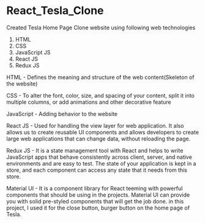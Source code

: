 # React_Tesla_Clone

Created Tesla Home Page Clone website using following web technologies

1) HTML 
2) CSS
3) JavaScript JS
4) React JS
5) Redux JS

HTML - Defines the meaning and structure of the web content(Skeleton of the website)

CSS - To alter the font, color, size, and spacing of your content, split it into multiple columns, or add animations and other decorative feature

JavaScript - Adding behavior to the website

React JS - Used for handling the view layer for web application. It also allows us to create reusable UI components and allows developers to create large web applications that can change data, without reloading the page. 

Redux JS - It is a state management tool with React and helps to write JavaScript apps that behave consistently across client, server, and native environments and are easy to test. The state of your application is kept in a store, and each component can access any state that it needs from this store.

Material UI - It is a component library for React teeming with powerful components that should be using in the projects.  Material UI can provide you with solid pre-styled components that will get the job done. in this project, I used it for the close button, burger button on the home page of Tesla. 
